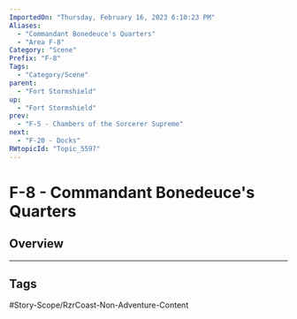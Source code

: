 ```yaml
---
ImportedOn: "Thursday, February 16, 2023 6:10:23 PM"
Aliases:
  - "Commandant Bonedeuce's Quarters"
  - "Area F-8"
Category: "Scene"
Prefix: "F-8"
Tags:
  - "Category/Scene"
parent:
  - "Fort Stormshield"
up:
  - "Fort Stormshield"
prev:
  - "F-5 - Chambers of the Sorcerer Supreme"
next:
  - "F-20 - Docks"
RWtopicId: "Topic_5597"
---
```

# F-8 - Commandant Bonedeuce's Quarters
## Overview

---
## Tags
#Story-Scope/RzrCoast-Non-Adventure-Content

